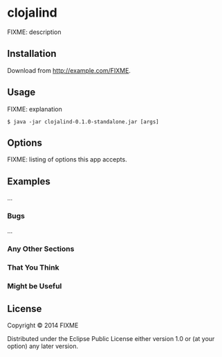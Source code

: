 # clojalind

FIXME: description

## Installation

Download from http://example.com/FIXME.

## Usage

FIXME: explanation

    $ java -jar clojalind-0.1.0-standalone.jar [args]

## Options

FIXME: listing of options this app accepts.

## Examples

...

### Bugs

...

### Any Other Sections
### That You Think
### Might be Useful

## License

Copyright © 2014 FIXME

Distributed under the Eclipse Public License either version 1.0 or (at
your option) any later version.
